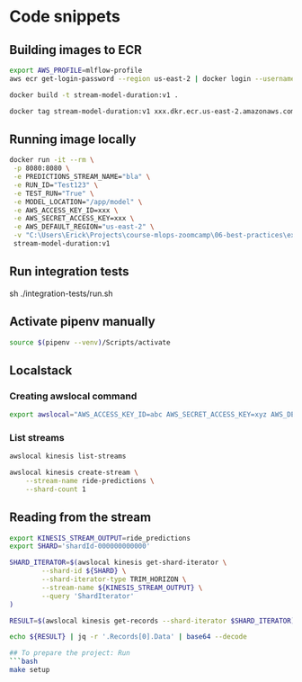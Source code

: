 # Code snippets

## Building images to ECR

```bash
export AWS_PROFILE=mlflow-profile
aws ecr get-login-password --region us-east-2 | docker login --username AWS --password-stdin xxx.dkr.ecr.us-east-2.amazonaws.com

docker build -t stream-model-duration:v1 .

docker tag stream-model-duration:v1 xxx.dkr.ecr.us-east-2.amazonaws.com/duration-model:v1
```

## Running image locally

```bash
docker run -it --rm \
 -p 8080:8080 \
 -e PREDICTIONS_STREAM_NAME="bla" \
 -e RUN_ID="Test123" \
 -e TEST_RUN="True" \
 -e MODEL_LOCATION="/app/model" \
 -e AWS_ACCESS_KEY_ID=xxx \
 -e AWS_SECRET_ACCESS_KEY=xxx \
 -e AWS_DEFAULT_REGION="us-east-2" \
 -v "C:\Users\Erick\Projects\course-mlops-zoomcamp\06-best-practices\experiment\integration-tests\model:/app/model" \
 stream-model-duration:v1
```

## Run integration tests

sh ./integration-tests/run.sh

## Activate pipenv manually

```bash
source $(pipenv --venv)/Scripts/activate
```

## Localstack

### Creating awslocal command

```bash
export awslocal="AWS_ACCESS_KEY_ID=abc AWS_SECRET_ACCESS_KEY=xyz AWS_DEFAULT_REGION=us-east-2 aws --endpoint-url=http://127.0.0.1:4566"
```

### List streams
```bash
awslocal kinesis list-streams
```

```bash
awslocal kinesis create-stream \
    --stream-name ride-predictions \
    --shard-count 1
```

## Reading from the stream

```bash
export KINESIS_STREAM_OUTPUT=ride_predictions
export SHARD='shardId-000000000000'

SHARD_ITERATOR=$(awslocal kinesis get-shard-iterator \
        --shard-id ${SHARD} \
        --shard-iterator-type TRIM_HORIZON \
        --stream-name ${KINESIS_STREAM_OUTPUT} \
        --query 'ShardIterator'
)

RESULT=$(awslocal kinesis get-records --shard-iterator $SHARD_ITERATOR)

echo ${RESULT} | jq -r '.Records[0].Data' | base64 --decode

## To prepare the project: Run
```bash
make setup
```